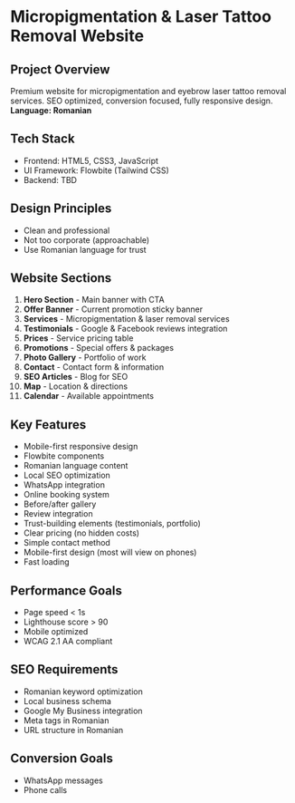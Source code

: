 # Micropigmentation & Laser Tattoo Removal Website

## Project Overview
Premium website for micropigmentation and eyebrow laser tattoo removal services. SEO optimized, conversion focused, fully responsive design. **Language: Romanian**

## Tech Stack
- Frontend: HTML5, CSS3, JavaScript
- UI Framework: Flowbite (Tailwind CSS)
- Backend: TBD

## Design Principles
- Clean and professional
- Not too corporate (approachable)
- Use Romanian language for trust

## Website Sections
1. **Hero Section** - Main banner with CTA
2. **Offer Banner** - Current promotion sticky banner
3. **Services** - Micropigmentation & laser removal services
4. **Testimonials** - Google & Facebook reviews integration
5. **Prices** - Service pricing table
6. **Promotions** - Special offers & packages
7. **Photo Gallery** - Portfolio of work
8. **Contact** - Contact form & information
9. **SEO Articles** - Blog for SEO
10. **Map** - Location & directions
11. **Calendar** - Available appointments

## Key Features
- Mobile-first responsive design
- Flowbite components
- Romanian language content
- Local SEO optimization
- WhatsApp integration
- Online booking system
- Before/after gallery
- Review integration
- Trust-building elements (testimonials, portfolio)
- Clear pricing (no hidden costs)
- Simple contact method
- Mobile-first design (most will view on phones)
- Fast loading

## Performance Goals
- Page speed < 1s
- Lighthouse score > 90
- Mobile optimized
- WCAG 2.1 AA compliant

## SEO Requirements
- Romanian keyword optimization
- Local business schema
- Google My Business integration
- Meta tags in Romanian
- URL structure in Romanian

## Conversion Goals
- WhatsApp messages
- Phone calls